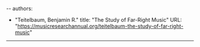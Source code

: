 --
authors:
  - "Teitelbaum, Benjamin R."
title: "The Study of Far-Right Music"
URL: "https://musicresearchannual.org/teitelbaum-the-study-of-far-right-music"
---
